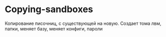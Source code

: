 # Copying-sandboxes

Копирование писочниц, с существующей на новую. Создает тома лвм, папки, меняет базу, меняет конфиги, пароли